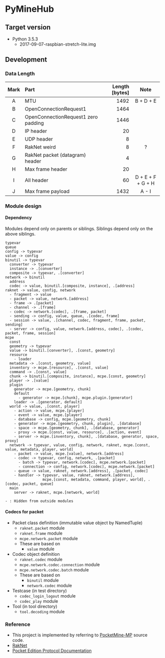 # PyMineHub

## Target version

- Python 3.5.3
  - 2017-09-07-raspbian-stretch-lite.img

## Development

### Data Length

| Mark | Part | Length [bytes] | Note |
|:---:|:---|---:|:---:|
| A | MTU | 1492 | B + D + E |
| B | OpenConnectionRequest1 | 1464 | |
| C | OpenConnectionRequest1 zero padding | 1446 | |
| D | IP header | 20 | |
| E | UDP header | 8 | |
| F | RakNet weird | 8 | ? | 
| G | RakNet packet (datagram) header | 4 | |
| H | Max frame header | 20 | |
| I | All header | 60 | D + E + F + G + H |
| J | Max frame payload | 1432 | A - I |

### Module design

#### Dependency

Modules depend only on parents or siblings. Siblings depend only on the above siblings.

```
typevar
queue
config -> typevar
value -> config
binutil -> typevar
  converter -> typevar
  instance -> .[converter]
  composite -> typevar, .[converter]
network -> binutil
  address
  codec -> value, binutil.[composite, instance], .[address]
raknet -> value, config, network
  - fragment -> value
  - packet -> value, network.[address]
  - frame -> .[packet]
  - channel -> .[frame]
  - codec -> network.[codec], .[frame, packet]
  - sending -> config, value, queue, .[codec, frame]
  - session -> value, .[channel, codec, fragment, frame, packet, sending]
  - server -> config, value, network.[address, codec], .[codec, packet, frame, session]
mcpe
  const
  geometry -> typevar
  value -> binutil.[converter], .[const, geometry]
  resource
    - loader
  metadata -> .[const, geometry, value]
  inventory -> mcpe.[resource], .[const, value]
  command -> .[const, value]
  chunk -> binutil.[composite, instance], mcpe.[const, geometry]
  player -> .[value]
  plugin
    generator -> mcpe.[geometry, chunk]
    default
      - generator -> mcpe.[chunk], mcpe.plugin.[generator]
    loader -> .[generator, default]
  world -> value, .[const, player]
    - action -> value, mcpe.[player]
    - event -> value, mcpe.[player]
    - database -> config, mcpe.[geometry, chunk]
    - generator -> mcpe.[geometry, chunk, plugin], .[database]
    - space -> mcpe.[geometry, chunk], .[database, generator]
    - proxy -> mcpe.[const, value, resource], .[action, event]
    - server -> mcpe.[inventory, chunk], .[database, generator, space, proxy]
  network -> typevar, value, config, network, raknet, mcpe.[const, value, metadata, player, world]
    - packet -> value, mcpe.[value], network.[address]
    - codec -> typevar, config, network, .[packet]
      - batch -> typevar, network.[codec], mcpe.network.[packet]
      - connection -> config, network.[codec], mcpe.network.[packet]
    - queue -> value, raknet, network.[address], .[packet, codec]
    - handler -> typevar, value, raknet, network.[address],
                 mcpe.[const, metadata, command, player, world], .[codec, packet, queue]
  main
    server -> raknet, mcpe.[network, world]

- : Hidden from outside modules
```

#### Codecs for packet

- Packet class definition (immutable value object by NamedTuple)
  - `raknet.packet` module
  - `raknet.frame` module
  - `mcpe.network.packet` module
  - These are based on
    - `value` module
- Codec object definition
  - `raknet.codec` module
  - `mcpe.network.codec.connection` module
  - `mcpe.network.codec.batch` module
  - These are based on
    - `binutil` module
    - `network.codec` module
- Testcase (in test directory)
  - `codec_login_logout` module
  - `codec_play` module
- Tool (in tool directory)
  - `tool.decoding` module

### Reference

- This project is implemented by referring to [PocketMine-MP](https://github.com/pmmp/PocketMine-MP) source code.
- [RakNet](http://www.raknet.net/raknet/manual/systemoverview.html)
- [Pocket Edition Protocol Documentation](http://wiki.vg/Pocket_Edition_Protocol_Documentation)
